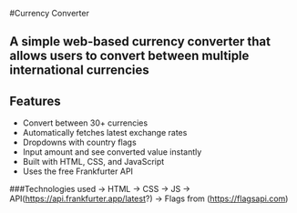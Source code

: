 #Currency Converter

## A simple web-based currency converter that allows users to convert between multiple international currencies

## Features
- Convert between 30+ currencies
- Automatically fetches latest exchange rates
- Dropdowns with country flags
- Input amount and see converted value instantly
- Built with HTML, CSS, and JavaScript
- Uses the free Frankfurter API

###Technologies used
-> HTML
-> CSS
-> JS
-> API(https://api.frankfurter.app/latest?)
-> Flags from (https://flagsapi.com)
